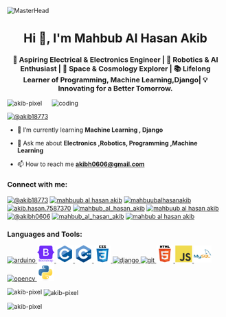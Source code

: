 
![MasterHead](https://thumbs.dreamstime.com/b/ai-artificial-intelligence-degree-icons-vector-banner-concept-illustration-icon-set-robotics-machine-learning-autonomous-problem-214718866.jpg)


<h1 align="center">Hi 👋, I'm Mahbub Al Hasan Akib</h1>
<h3 align="center">🚀 Aspiring Electrical & Electronics Engineer | 🤖 Robotics & AI Enthusiast | 🔭 Space & Cosmology Explorer | 📚 Lifelong Learner of Programming, Machine Learning,Django| 💡 Innovating for a Better Tomorrow.</h3>

<img align = "right" alt ="coding" width="400" src = "https://user-images.githubusercontent.com/75851313/151668395-5591532b-28da-46a6-9476-7c9694bcb60e.gif">

<p align="left"> <img src="https://komarev.com/ghpvc/?username=akib-pixel&label=Profile%20views&color=0e75b6&style=flat" alt="akib-pixel" /> </p>

<p align="left"> <a href="https://twitter.com/@akib18773" target="blank"><img src="https://img.shields.io/twitter/follow/@akib18773?logo=twitter&style=for-the-badge" alt="@akib18773" /></a> </p>

- 🌱 I’m currently learning **Machine Learning , Django**

- 💬 Ask me about **Electronics ,Robotics, Programming ,Machine Learning**

- 📫 How to reach me **akibh0606@gmail.com**

<h3 align="left">Connect with me:</h3>
<p align="left">
<a href="https://twitter.com/@akib18773" target="blank"><img align="center" src="https://raw.githubusercontent.com/rahuldkjain/github-profile-readme-generator/master/src/images/icons/Social/twitter.svg" alt="@akib18773" height="30" width="40" /></a>
<a href="https://stackoverflow.com/users/mahbuub al hasan akib" target="blank"><img align="center" src="https://raw.githubusercontent.com/rahuldkjain/github-profile-readme-generator/master/src/images/icons/Social/stack-overflow.svg" alt="mahbuub al hasan akib" height="30" width="40" /></a>
<a href="https://kaggle.com/mahbuubalhasanakib" target="blank"><img align="center" src="https://raw.githubusercontent.com/rahuldkjain/github-profile-readme-generator/master/src/images/icons/Social/kaggle.svg" alt="mahbuubalhasanakib" height="30" width="40" /></a>
<a href="https://fb.com/akib.hasan.7587370" target="blank"><img align="center" src="https://raw.githubusercontent.com/rahuldkjain/github-profile-readme-generator/master/src/images/icons/Social/facebook.svg" alt="akib.hasan.7587370" height="30" width="40" /></a>
<a href="https://instagram.com/mahbub_al_hasan_akib" target="blank"><img align="center" src="https://raw.githubusercontent.com/rahuldkjain/github-profile-readme-generator/master/src/images/icons/Social/instagram.svg" alt="mahbub_al_hasan_akib" height="30" width="40" /></a>
<a href="https://www.youtube.com/c/mahbuub al hasan akib" target="blank"><img align="center" src="https://raw.githubusercontent.com/rahuldkjain/github-profile-readme-generator/master/src/images/icons/Social/youtube.svg" alt="mahbuub al hasan akib" height="30" width="40" /></a>
<a href="https://www.hackerrank.com/@akibh0606" target="blank"><img align="center" src="https://raw.githubusercontent.com/rahuldkjain/github-profile-readme-generator/master/src/images/icons/Social/hackerrank.svg" alt="@akibh0606" height="30" width="40" /></a>
<a href="https://codeforces.com/profile/mahbub_al_hasan_akib" target="blank"><img align="center" src="https://raw.githubusercontent.com/rahuldkjain/github-profile-readme-generator/master/src/images/icons/Social/codeforces.svg" alt="mahbub_al_hasan_akib" height="30" width="40" /></a>
<a href="https://www.leetcode.com/mahbub al hasan akib" target="blank"><img align="center" src="https://raw.githubusercontent.com/rahuldkjain/github-profile-readme-generator/master/src/images/icons/Social/leet-code.svg" alt="mahbub al hasan akib" height="30" width="40" /></a>
</p>

<h3 align="left">Languages and Tools:</h3>
<p align="left"> <a href="https://www.arduino.cc/" target="_blank" rel="noreferrer"> <img src="https://cdn.worldvectorlogo.com/logos/arduino-1.svg" alt="arduino" width="40" height="40"/> </a> <a href="https://getbootstrap.com" target="_blank" rel="noreferrer"> <img src="https://raw.githubusercontent.com/devicons/devicon/master/icons/bootstrap/bootstrap-plain-wordmark.svg" alt="bootstrap" width="40" height="40"/> </a> <a href="https://www.cprogramming.com/" target="_blank" rel="noreferrer"> <img src="https://raw.githubusercontent.com/devicons/devicon/master/icons/c/c-original.svg" alt="c" width="40" height="40"/> </a> <a href="https://www.w3schools.com/cpp/" target="_blank" rel="noreferrer"> <img src="https://raw.githubusercontent.com/devicons/devicon/master/icons/cplusplus/cplusplus-original.svg" alt="cplusplus" width="40" height="40"/> </a> <a href="https://www.w3schools.com/css/" target="_blank" rel="noreferrer"> <img src="https://raw.githubusercontent.com/devicons/devicon/master/icons/css3/css3-original-wordmark.svg" alt="css3" width="40" height="40"/> </a> <a href="https://www.djangoproject.com/" target="_blank" rel="noreferrer"> <img src="https://cdn.worldvectorlogo.com/logos/django.svg" alt="django" width="40" height="40"/> </a> <a href="https://git-scm.com/" target="_blank" rel="noreferrer"> <img src="https://www.vectorlogo.zone/logos/git-scm/git-scm-icon.svg" alt="git" width="40" height="40"/> </a> <a href="https://www.w3.org/html/" target="_blank" rel="noreferrer"> <img src="https://raw.githubusercontent.com/devicons/devicon/master/icons/html5/html5-original-wordmark.svg" alt="html5" width="40" height="40"/> </a> <a href="https://developer.mozilla.org/en-US/docs/Web/JavaScript" target="_blank" rel="noreferrer"> <img src="https://raw.githubusercontent.com/devicons/devicon/master/icons/javascript/javascript-original.svg" alt="javascript" width="40" height="40"/> </a> <a href="https://www.mysql.com/" target="_blank" rel="noreferrer"> <img src="https://raw.githubusercontent.com/devicons/devicon/master/icons/mysql/mysql-original-wordmark.svg" alt="mysql" width="40" height="40"/> </a> <a href="https://opencv.org/" target="_blank" rel="noreferrer"> <img src="https://www.vectorlogo.zone/logos/opencv/opencv-icon.svg" alt="opencv" width="40" height="40"/> </a> <a href="https://www.python.org" target="_blank" rel="noreferrer"> <img src="https://raw.githubusercontent.com/devicons/devicon/master/icons/python/python-original.svg" alt="python" width="40" height="40"/> </a> </p>

<p><img align="left" src="https://github-readme-stats.vercel.app/api/top-langs?username=akib-pixel&show_icons=true&locale=en&layout=compact" alt="akib-pixel" /></p>

<p>&nbsp;<img align="center" src="https://github-readme-stats.vercel.app/api?username=akib-pixel&show_icons=true&locale=en" alt="akib-pixel" /></p>

<p><img align="center" src="https://github-readme-streak-stats.herokuapp.com/?user=akib-pixel&" alt="akib-pixel" /></p>
